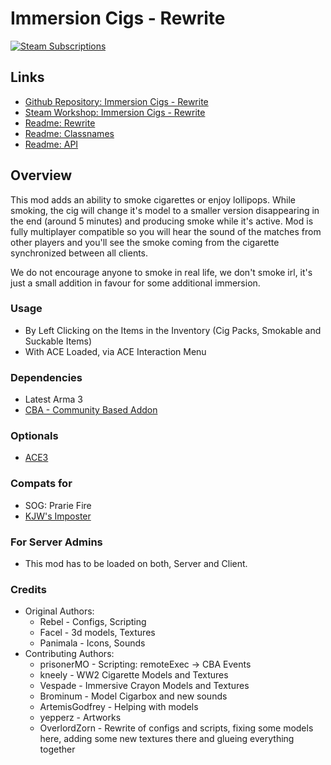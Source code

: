 # Immersion Cigs - Rewrite
[![Steam Subscriptions](https://img.shields.io/steam/subscriptions/3375788189?style=for-the-badge&logo=steam&label=Steam%20Workshop&color=%23690000&link=https%3A%2F%2Fsteamcommunity.com%2Fsharedfiles%2Ffiledetails%2F%3Fid%3D3375788189)](https://steamcommunity.com/sharedfiles/filedetails/?id=3375788189)

## Links
- [Github Repository: Immersion Cigs - Rewrite](https://github.com/OverlordZorn/immersion-cigs-rewrite)
- [Steam Workshop: Immersion Cigs - Rewrite](https://steamcommunity.com/sharedfiles/filedetails/?id=3375788189)
- [Readme: Rewrite](README-Rewrite.md)
- [Readme: Classnames](readme-classnames.md)
- [Readme: API](README-API.md)

## Overview

This mod adds an ability to smoke cigarettes or enjoy lollipops.
While smoking, the cig will change it's model to a smaller version disappearing in the end (around 5 minutes) and producing smoke while it's active.
Mod is fully multiplayer compatible so you will hear the sound of the matches from other players and you'll see the smoke coming from the cigarette synchronized between all clients.

We do not encourage anyone to smoke in real life, we don't smoke irl, it's just a small addition in favour for some additional immersion.

### Usage
- By Left Clicking on the Items in the Inventory (Cig Packs, Smokable and Suckable Items)
- With ACE Loaded, via ACE Interaction Menu


### Dependencies
- Latest Arma 3
- [CBA - Community Based Addon](https://steamcommunity.com/sharedfiles/filedetails/?id=450814997)

### Optionals
- [ACE3](https://steamcommunity.com/sharedfiles/filedetails/?id=463939057)

### Compats for
- SOG: Prarie Fire
- [KJW's Imposter](https://steamcommunity.com/sharedfiles/filedetails/?id=2917554904)

### For Server Admins
- This mod has to be loaded on both, Server and Client.

### Credits
- Original Authors:
  - Rebel - Configs, Scripting
  - Facel - 3d models, Textures
  - Panimala - Icons, Sounds
- Contributing Authors:
  - prisonerMO - Scripting: remoteExec -> CBA Events
  - kneely - WW2 Cigarette Models and Textures
  - Vespade - Immersive Crayon Models and Textures
  - Brominum - Model Cigarbox and new sounds
  - ArtemisGodfrey - Helping with models
  - yepperz - Artworks
  - OverlordZorn - Rewrite of configs and scripts, fixing some models here, adding some new textures there and glueing everything together
